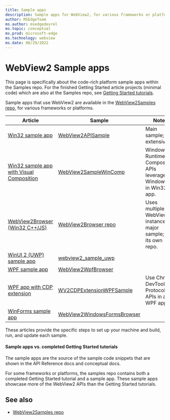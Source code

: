 ```yaml
---
title: Sample apps
description: Sample apps for WebView2, for various frameworks or platforms including WinUI 2 (UWP), WinUI 3 (Windows App SDK), WPF, WPF with Chrome DevTools Protocol extension, WinForms, Win32/C++, and Win32 with Visual Composition.
author: MSEdgeTeam
ms.author: msedgedevrel
ms.topic: conceptual
ms.prod: microsoft-edge
ms.technology: webview
ms.date: 08/29/2022
---
```

# WebView2 Sample apps

This page is specifically about the code-rich platform sample apps within the Samples repo.  For the finished Getting Started article projects (minimal code) which are also at the Samples repo, see [Getting Started tutorials](./get-started/get-started.md).


Sample apps that use WebView2 are available in the [WebView2Samples repo](https://github.com/MicrosoftEdge/WebView2Samples/tree/main/SampleApps), for various frameworks or platforms.

| Article | Sample | Notes |
|---|---|---|
| [Win32 sample app](samples/webview2apissample.md) | [WebView2APISample](https://github.com/MicrosoftEdge/WebView2Samples/tree/main/SampleApps/WebView2APISample) | Main sample; extensive. |
| [Win32 sample app with Visual Composition](samples/webview2samplewincomp.md) | [WebView2SampleWinComp](https://github.com/MicrosoftEdge/WebView2Samples/tree/main/SampleApps/WebView2SampleWinComp) | Windows Runtime Composition APIs leverage the Windows UI in Win32 app. |
| [WebView2Browser (Win32 C++/JS)](samples/webview2browser.md) | [WebView2Browser repo](https://github.com/MicrosoftEdge/WebView2Browser) | Uses multiple WebView2 instances.  A major sample; has its own repo. |
| [WinUI 2 (UWP) sample app](samples/webview2_sample_uwp.md) | [webview2_sample_uwp](https://github.com/MicrosoftEdge/WebView2Samples/tree/main/SampleApps/webview2_sample_uwp) | &nbsp; |
| [WPF sample app](samples/webview2wpfbrowser.md) | [WebView2WpfBrowser](https://github.com/MicrosoftEdge/WebView2Samples/tree/main/SampleApps/WebView2WpfBrowser) | &nbsp; |
| [WPF app with CDP extension](samples/wv2cdpextensionwpfsample.md) | [WV2CDPExtensionWPFSample](https://github.com/MicrosoftEdge/WebView2Samples/tree/main/SampleApps/WV2CDPExtensionWPFSample) | Use Chrome DevTools Protocol APIs in a WPF app. |
| [WinForms sample app](samples/webview2windowsformsbrowser.md) | [WebView2WindowsFormsBrowser](https://github.com/MicrosoftEdge/WebView2Samples/tree/main/SampleApps/WebView2WindowsFormsBrowser) | &nbsp; |

<!--
| [WinUI 3 (Windows App SDK) sample app](./samples/webview2-winui3-sample.md) | _pending_ PR: https://github.com/MicrosoftEdge/WebView2Samples/pull/142 [WebView2_WinUI3_Sample](https://github.com/MicrosoftEdge/WebView2Samples/tree/main/SampleApps/WebView2_WinUI3_Sample) | [Tutorial](get-started/winui.md).<br/> [Completed tutorial project](https://github.com/MicrosoftEdge/WebView2Samples/tree/main/GettingStartedGuides/WinUI3_GettingStarted). |
-->

These articles provide the specific steps to set up your machine and build, run, and update each sample.


#### Sample apps vs. completed Getting Started tutorials

The sample apps are the source of the sample code snippets that are shown in the API Reference docs and conceptual docs.

For some frameworks or platforms, the samples repo contains both a completed Getting Started tutorial and a sample app.  These sample apps showcase more of the WebView2 APIs than the Getting Started tutorials.


<!-- ====================================================================== -->
## See also

* [WebView2Samples repo](https://github.com/MicrosoftEdge/WebView2Samples#readme)

